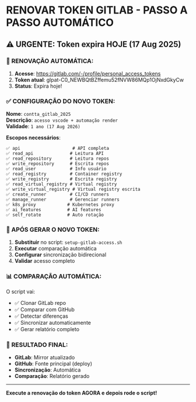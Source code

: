# RENOVAR TOKEN GITLAB - PASSO A PASSO AUTOMÁTICO

## ⚠️ URGENTE: Token expira HOJE (17 Aug 2025)

### 🔐 RENOVAÇÃO AUTOMÁTICA:

1. **Acesse**: https://gitlab.com/-/profile/personal_access_tokens
2. **Token atual**: glpat-C0_NEWBQtBZffemu52fNVW86MQp1OjNxdGkyCw
3. **Status**: Expira hoje!

### ✅ CONFIGURAÇÃO DO NOVO TOKEN:

**Nome**: `contta_gitlab_2025`  
**Descrição**: `acesso vscode + automação render`  
**Validade**: `1 ano (17 Aug 2026)`  

**Escopos necessários**:
```
✅ api                    # API completa
✅ read_api              # Leitura API  
✅ read_repository       # Leitura repos
✅ write_repository      # Escrita repos
✅ read_user             # Info usuário
✅ read_registry         # Container registry
✅ write_registry        # Escrita registry
✅ read_virtual_registry # Virtual registry
✅ write_virtual_registry # Virtual registry escrita
✅ create_runner         # CI/CD runners
✅ manage_runner         # Gerenciar runners
✅ k8s_proxy            # Kubernetes proxy
✅ ai_features          # AI features
✅ self_rotate          # Auto rotação
```

### 🚀 APÓS GERAR O NOVO TOKEN:

1. **Substituir** no script: `setup-gitlab-access.sh`
2. **Executar** comparação automática
3. **Configurar** sincronização bidirecional
4. **Validar** acesso completo

### 📊 COMPARAÇÃO AUTOMÁTICA:

O script vai:
- ✅ Clonar GitLab repo
- ✅ Comparar com GitHub
- ✅ Detectar diferenças
- ✅ Sincronizar automaticamente
- ✅ Gerar relatório completo

### 🎯 RESULTADO FINAL:

- **GitLab**: Mirror atualizado
- **GitHub**: Fonte principal (deploy)
- **Sincronização**: Automática
- **Comparação**: Relatório gerado

---

**Execute a renovação do token AGORA e depois rode o script!**
